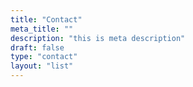 ```yaml
---
title: "Contact"
meta_title: ""
description: "this is meta description"
draft: false
type: "contact"
layout: "list"
---
```

